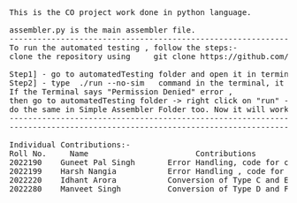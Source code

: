 <pre>
This is the CO project work done in python language.

assembler.py is the main assembler file.
--------------------------------------------------------------------------------------------------------------
To run the automated testing , follow the steps:-
clone the repository using     git clone https://github.com/hn-iiitd/CO_project     command.

Step1] - go to automatedTesting folder and open it in terminal
Step2] - type  ./run --no-sim   command in the terminal, it will show the test results.
If the Terminal says "Permission Denied" error , 
then go to automatedTesting folder -> right click on "run" -> click on "Properties" -> Permissions -> check box "Allow as executing File", 
do the same in Simple Assembler Folder too. Now it will work fine. This error is due to "run" file permissions.
---------------------------------------------------------------------------------------------------------------
---------------------------------------------------------------------------------------------------------------

Individual Contributions:-
Roll No.     Name                       Contributions
2022190    Guneet Pal Singh       Error Handling, code for conversion of Type- B to Binary
2022199    Harsh Nangia           Error Handling , code for conversion of Type- A to Binary
2022220    Idhant Arora           Conversion of Type C and E to Binary
2022280    Manveet Singh          Conversion of Type D and F to Binary
<pre/>
